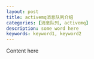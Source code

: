 ```yaml
---
layout: post
title: activemq消息队列介绍
categories: [消息队列, activemq]
description: some word here
keywords: keyword1, keyword2
---
```


Content here
